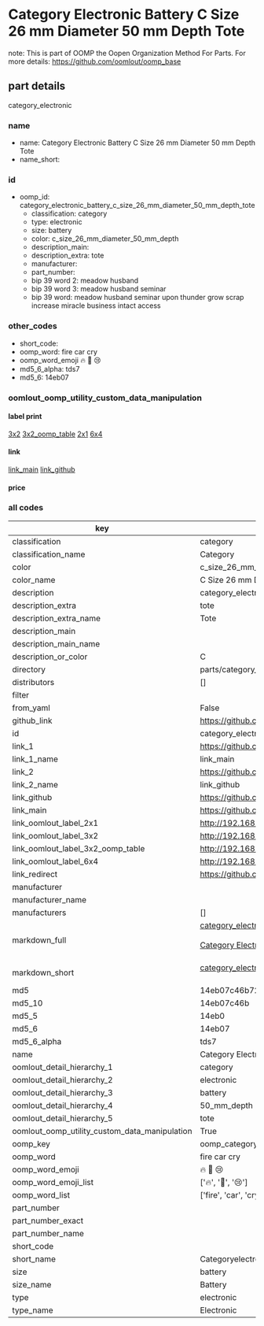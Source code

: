 # Category Electronic Battery C Size 26 mm Diameter 50 mm Depth Tote  

note: This is part of OOMP the Oopen Organization Method For Parts. For more details: https://github.com/oomlout/oomp_base

##  part details
  



category_electronic



### name
* name: Category Electronic Battery C Size 26 mm Diameter 50 mm Depth Tote
* name_short: 
### id
* oomp_id: category_electronic_battery_c_size_26_mm_diameter_50_mm_depth_tote
  * classification: category
  * type: electronic
  * size: battery
  * color: c_size_26_mm_diameter_50_mm_depth
  * description_main: 
  * description_extra: tote
  * manufacturer: 
  * part_number: 
  * bip 39 word 2: meadow husband
  * bip 39 word 3: meadow husband seminar
  * bip 39 word: meadow husband seminar upon thunder grow scrap increase miracle business intact access

### other_codes
* short_code: 
* oomp_word: fire car cry
* oomp_word_emoji :fire: :car: :cry:
* md5_6_alpha: tds7
* md5_6: 14eb07






### oomlout_oomp_utility_custom_data_manipulation
#### label print
[3x2](http://192.168.1.245:1112/?label=oomp%20tds7)
[3x2_oomp_table](http://192.168.1.108:1112/?label=oomp%20tds7)
[2x1](http://192.168.1.242:1112/?label=oomp%20tds7)
[6x4](http://192.168.1.55:1112/?label=oomp%20tds7)    

#### link

[link_main](https://github.com/oomlout/oomlout_oomp_version_1_messy/tree/main/parts/category_electronic_battery_c_size_26_mm_diameter_50_mm_depth_tote) [link_github](https://github.com/oomlout/oomlout_oomp_version_1_messy/tree/main/parts/category_electronic_battery_c_size_26_mm_diameter_50_mm_depth_tote)                             

#### price







### all codes 
| key | value |  
| --- | --- |  
| classification | category |  
| classification_name | Category |  
| color | c_size_26_mm_diameter_50_mm_depth |  
| color_name | C Size 26 mm Diameter 50 mm Depth |  
| description | category_electronic |  
| description_extra | tote |  
| description_extra_name | Tote |  
| description_main |  |  
| description_main_name |  |  
| description_or_color | C  |  
| directory | parts/category_electronic_battery_c_size_26_mm_diameter_50_mm_depth_tote |  
| distributors | [] |  
| filter |  |  
| from_yaml | False |  
| github_link | https://github.com/oomlout/oomlout_oomp_part_src/tree/main/parts/category_electronic_battery_c_size_26_mm_diameter_50_mm_depth_tote |  
| id | category_electronic_battery_c_size_26_mm_diameter_50_mm_depth_tote |  
| link_1 | https://github.com/oomlout/oomlout_oomp_version_1_messy/tree/main/parts/category_electronic_battery_c_size_26_mm_diameter_50_mm_depth_tote |  
| link_1_name | link_main |  
| link_2 | https://github.com/oomlout/oomlout_oomp_version_1_messy/tree/main/parts/category_electronic_battery_c_size_26_mm_diameter_50_mm_depth_tote |  
| link_2_name | link_github |  
| link_github | https://github.com/oomlout/oomlout_oomp_version_1_messy/tree/main/parts/category_electronic_battery_c_size_26_mm_diameter_50_mm_depth_tote |  
| link_main | https://github.com/oomlout/oomlout_oomp_version_1_messy/tree/main/parts/category_electronic_battery_c_size_26_mm_diameter_50_mm_depth_tote |  
| link_oomlout_label_2x1 | http://192.168.1.242:1112/?label=oomp%20tds7 |  
| link_oomlout_label_3x2 | http://192.168.1.245:1112/?label=oomp%20tds7 |  
| link_oomlout_label_3x2_oomp_table | http://192.168.1.108:1112/?label=oomp%20tds7 |  
| link_oomlout_label_6x4 | http://192.168.1.55:1112/?label=oomp%20tds7 |  
| link_redirect | https://github.com/oomlout/oomlout_oomp_version_1_messy/tree/main/parts/category_electronic_battery_c_size_26_mm_diameter_50_mm_depth_tote |  
| manufacturer |  |  
| manufacturer_name |  |  
| manufacturers | [] |  
| markdown_full | [category_electronic_battery_c_size_26_mm_diameter_50_mm_depth_tote](none)<br>[](none)<br>[Category Electronic Battery C Size 26 Mm Diameter 50 Mm Depth Tote](none)<br><br> |  
| markdown_short | [category_electronic_battery_c_size_26_mm_diameter_50_mm_depth_tote](none)<br><br> |  
| md5 | 14eb07c46b72b82d9c70ceef871bfc4d |  
| md5_10 | 14eb07c46b |  
| md5_5 | 14eb0 |  
| md5_6 | 14eb07 |  
| md5_6_alpha | tds7 |  
| name | Category Electronic Battery C Size 26 mm Diameter 50 mm Depth Tote |  
| oomlout_detail_hierarchy_1 | category |  
| oomlout_detail_hierarchy_2 | electronic |  
| oomlout_detail_hierarchy_3 | battery |  
| oomlout_detail_hierarchy_4 | 50_mm_depth |  
| oomlout_detail_hierarchy_5 | tote |  
| oomlout_oomp_utility_custom_data_manipulation | True |  
| oomp_key | oomp_category_electronic_battery_c_size_26_mm_diameter_50_mm_depth_tote |  
| oomp_word | fire car cry |  
| oomp_word_emoji | :fire: :car: :cry: |  
| oomp_word_emoji_list | [':fire:', ':car:', ':cry:'] |  
| oomp_word_list | ['fire', 'car', 'cry'] |  
| part_number |  |  
| part_number_exact |  |  
| part_number_name |  |  
| short_code |  |  
| short_name | Categoryelectronic |  
| size | battery |  
| size_name | Battery |  
| type | electronic |  
| type_name | Electronic |  
